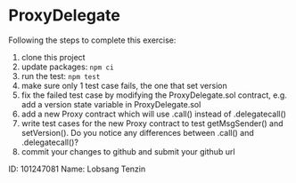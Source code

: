 # ProxyDelegate
Following the steps to complete this exercise:
1. clone this project
1. update packages: ```npm ci```
2. run the test: ```npm test```
3. make sure only 1 test case fails, the one that set version
4. fix the failed test case by modifying the ProxyDelegate.sol contract, e.g. add a version state variable in ProxyDelegate.sol
5. add a new Proxy contract which will use .call() instead of .delegatecall()
6. write test cases for the new Proxy contract to test getMsgSender() and setVersion(). Do you notice any differences between .call() and .delegatecall()?
7. commit your changes to github and submit your github url

ID: 101247081
Name: Lobsang Tenzin
